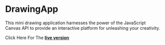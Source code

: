 # DrawingApp
This mini drawing application harnesses the power of the JavaScript Canvas API to provide an interactive platform for unleashing your creativity. 

Click Here For The **[live version](https://Abdelhakk-khm.github.io/DrawingApp/)**
